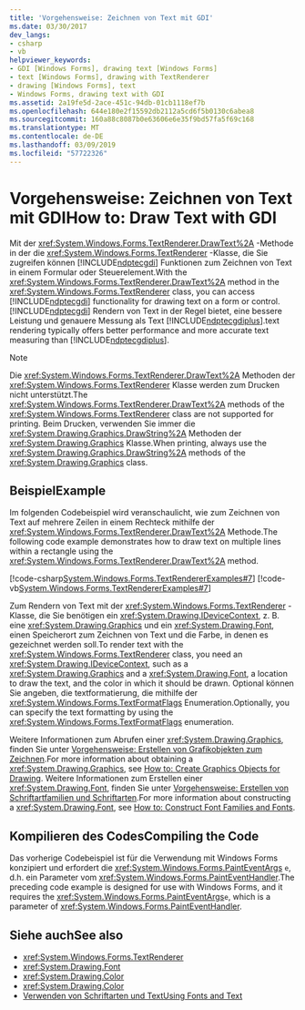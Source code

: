 ```yaml
---
title: 'Vorgehensweise: Zeichnen von Text mit GDI'
ms.date: 03/30/2017
dev_langs:
- csharp
- vb
helpviewer_keywords:
- GDI [Windows Forms], drawing text [Windows Forms]
- text [Windows Forms], drawing with TextRenderer
- drawing [Windows Forms], text
- Windows Forms, drawing text with GDI
ms.assetid: 2a19fe5d-2ace-451c-94db-01cb1118ef7b
ms.openlocfilehash: 644e180e2f15592db2112a5cd6f5b0130c6abea8
ms.sourcegitcommit: 160a88c8087b0e63606e6e35f9bd57fa5f69c168
ms.translationtype: MT
ms.contentlocale: de-DE
ms.lasthandoff: 03/09/2019
ms.locfileid: "57722326"
---
```

# <a name="how-to-draw-text-with-gdi"></a><span data-ttu-id="20c93-102">Vorgehensweise: Zeichnen von Text mit GDI</span><span class="sxs-lookup"><span data-stu-id="20c93-102">How to: Draw Text with GDI</span></span>
<span data-ttu-id="20c93-103">Mit der <xref:System.Windows.Forms.TextRenderer.DrawText%2A> -Methode in der die <xref:System.Windows.Forms.TextRenderer> -Klasse, die Sie zugreifen können [!INCLUDE[ndptecgdi](../../../../includes/ndptecgdi-md.md)] Funktionen zum Zeichnen von Text in einem Formular oder Steuerelement.</span><span class="sxs-lookup"><span data-stu-id="20c93-103">With the <xref:System.Windows.Forms.TextRenderer.DrawText%2A> method in the <xref:System.Windows.Forms.TextRenderer> class, you can access [!INCLUDE[ndptecgdi](../../../../includes/ndptecgdi-md.md)] functionality for drawing text on a form or control.</span></span> [!INCLUDE[ndptecgdi](../../../../includes/ndptecgdi-md.md)] <span data-ttu-id="20c93-104">Rendern von Text in der Regel bietet, eine bessere Leistung und genauere Messung als Text [!INCLUDE[ndptecgdiplus](../../../../includes/ndptecgdiplus-md.md)].</span><span class="sxs-lookup"><span data-stu-id="20c93-104">text rendering typically offers better performance and more accurate text measuring than [!INCLUDE[ndptecgdiplus](../../../../includes/ndptecgdiplus-md.md)].</span></span>  
  
> [!NOTE]
>  <span data-ttu-id="20c93-105">Die <xref:System.Windows.Forms.TextRenderer.DrawText%2A> Methoden der <xref:System.Windows.Forms.TextRenderer> Klasse werden zum Drucken nicht unterstützt.</span><span class="sxs-lookup"><span data-stu-id="20c93-105">The <xref:System.Windows.Forms.TextRenderer.DrawText%2A> methods of the <xref:System.Windows.Forms.TextRenderer> class are not supported for printing.</span></span> <span data-ttu-id="20c93-106">Beim Drucken, verwenden Sie immer die <xref:System.Drawing.Graphics.DrawString%2A> Methoden der <xref:System.Drawing.Graphics> Klasse.</span><span class="sxs-lookup"><span data-stu-id="20c93-106">When printing, always use the <xref:System.Drawing.Graphics.DrawString%2A> methods of the <xref:System.Drawing.Graphics> class.</span></span>  
  
## <a name="example"></a><span data-ttu-id="20c93-107">Beispiel</span><span class="sxs-lookup"><span data-stu-id="20c93-107">Example</span></span>  
 <span data-ttu-id="20c93-108">Im folgenden Codebeispiel wird veranschaulicht, wie zum Zeichnen von Text auf mehrere Zeilen in einem Rechteck mithilfe der <xref:System.Windows.Forms.TextRenderer.DrawText%2A> Methode.</span><span class="sxs-lookup"><span data-stu-id="20c93-108">The following code example demonstrates how to draw text on multiple lines within a rectangle using the <xref:System.Windows.Forms.TextRenderer.DrawText%2A> method.</span></span>  
  
 [!code-csharp[System.Windows.Forms.TextRendererExamples#7](~/samples/snippets/csharp/VS_Snippets_Winforms/System.Windows.Forms.TextRendererExamples/CS/Form1.cs#7)]
 [!code-vb[System.Windows.Forms.TextRendererExamples#7](~/samples/snippets/visualbasic/VS_Snippets_Winforms/System.Windows.Forms.TextRendererExamples/VB/Form1.vb#7)]  
  
 <span data-ttu-id="20c93-109">Zum Rendern von Text mit der <xref:System.Windows.Forms.TextRenderer> -Klasse, die Sie benötigen ein <xref:System.Drawing.IDeviceContext>, z. B. eine <xref:System.Drawing.Graphics> und ein <xref:System.Drawing.Font>, einen Speicherort zum Zeichnen von Text und die Farbe, in denen es gezeichnet werden soll.</span><span class="sxs-lookup"><span data-stu-id="20c93-109">To render text with the <xref:System.Windows.Forms.TextRenderer> class, you need an <xref:System.Drawing.IDeviceContext>, such as a <xref:System.Drawing.Graphics> and a <xref:System.Drawing.Font>, a location to draw the text, and the color in which it should be drawn.</span></span> <span data-ttu-id="20c93-110">Optional können Sie angeben, die textformatierung, die mithilfe der <xref:System.Windows.Forms.TextFormatFlags> Enumeration.</span><span class="sxs-lookup"><span data-stu-id="20c93-110">Optionally, you can specify the text formatting by using the <xref:System.Windows.Forms.TextFormatFlags> enumeration.</span></span>  
  
 <span data-ttu-id="20c93-111">Weitere Informationen zum Abrufen einer <xref:System.Drawing.Graphics>, finden Sie unter [Vorgehensweise: Erstellen von Grafikobjekten zum Zeichnen](how-to-create-graphics-objects-for-drawing.md).</span><span class="sxs-lookup"><span data-stu-id="20c93-111">For more information about obtaining a <xref:System.Drawing.Graphics>, see [How to: Create Graphics Objects for Drawing](how-to-create-graphics-objects-for-drawing.md).</span></span> <span data-ttu-id="20c93-112">Weitere Informationen zum Erstellen einer <xref:System.Drawing.Font>, finden Sie unter [Vorgehensweise: Erstellen von Schriftartfamilien und Schriftarten](how-to-construct-font-families-and-fonts.md).</span><span class="sxs-lookup"><span data-stu-id="20c93-112">For more information about constructing a <xref:System.Drawing.Font>, see [How to: Construct Font Families and Fonts](how-to-construct-font-families-and-fonts.md).</span></span>  
  
## <a name="compiling-the-code"></a><span data-ttu-id="20c93-113">Kompilieren des Codes</span><span class="sxs-lookup"><span data-stu-id="20c93-113">Compiling the Code</span></span>  
 <span data-ttu-id="20c93-114">Das vorherige Codebeispiel ist für die Verwendung mit Windows Forms konzipiert und erfordert die <xref:System.Windows.Forms.PaintEventArgs> `e`, d.h. ein Parameter vom <xref:System.Windows.Forms.PaintEventHandler>.</span><span class="sxs-lookup"><span data-stu-id="20c93-114">The preceding code example is designed for use with Windows Forms, and it requires the <xref:System.Windows.Forms.PaintEventArgs>`e`, which is a parameter of <xref:System.Windows.Forms.PaintEventHandler>.</span></span>  
  
## <a name="see-also"></a><span data-ttu-id="20c93-115">Siehe auch</span><span class="sxs-lookup"><span data-stu-id="20c93-115">See also</span></span>
- <xref:System.Windows.Forms.TextRenderer>
- <xref:System.Drawing.Font>
- <xref:System.Drawing.Color>
- <xref:System.Drawing.Color>
- [<span data-ttu-id="20c93-116">Verwenden von Schriftarten und Text</span><span class="sxs-lookup"><span data-stu-id="20c93-116">Using Fonts and Text</span></span>](using-fonts-and-text.md)
